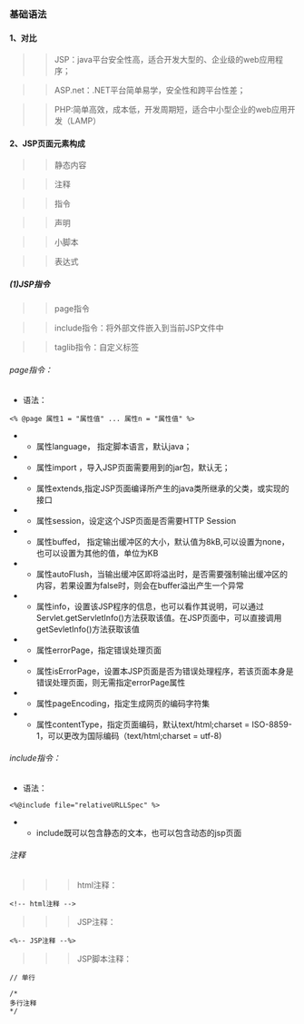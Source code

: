 ### 基础语法

#### 1、对比

> > JSP：java平台安全性高，适合开发大型的、企业级的web应用程序；

> > ASP.net：.NET平台简单易学，安全性和跨平台性差；

> > PHP:简单高效，成本低，开发周期短，适合中小型企业的web应用开发（LAMP）


#### 2、JSP页面元素构成

> > 静态内容

> > 注释

> > 指令

> > 声明

> > 小脚本

> > 表达式

##### (1)JSP指令

> > page指令

> > include指令：将外部文件嵌入到当前JSP文件中

> > taglib指令：自定义标签

###### page指令：

 - 语法：
 
```
<% @page 属性1 = "属性值" ... 属性n = "属性值" %>

```
- - 属性language， 指定脚本语言，默认java；

- - 属性import ，导入JSP页面需要用到的jar包，默认无；

- - 属性extends,指定JSP页面编译所产生的java类所继承的父类，或实现的接口

- - 属性session，设定这个JSP页面是否需要HTTP Session

- - 属性buffed， 指定输出缓冲区的大小，默认值为8kB,可以设置为none，也可以设置为其他的值，单位为KB

- - 属性autoFlush，当输出缓冲区即将溢出时，是否需要强制输出缓冲区的内容，若果设置为false时，则会在buffer溢出产生一个异常

- - 属性info，设置该JSP程序的信息，也可以看作其说明，可以通过Servlet.getServletInfo()方法获取该值。在JSP页面中，可以直接调用getSevletInfo()方法获取该值

- - 属性errorPage，指定错误处理页面

- - 属性isErrorPage，设置本JSP页面是否为错误处理程序，若该页面本身是错误处理页面，则无需指定errorPage属性

- - 属性pageEncoding，指定生成网页的编码字符集

- - 属性contentType，指定页面编码，默认text/html;charset = ISO-8859-1，可以更改为国际编码（text/html;charset = utf-8) 

###### include指令：

- 语法：

```
<%@include file="relativeURLLSpec" %>

```

- - include既可以包含静态的文本，也可以包含动态的jsp页面

###### 注释

> > >html注释：

```
<!-- html注释 -->
```

> > >JSP注释：

```
<%-- JSP注释 --%>
```

> > >JSP脚本注释：

```
// 单行

/*
多行注释
*/
```